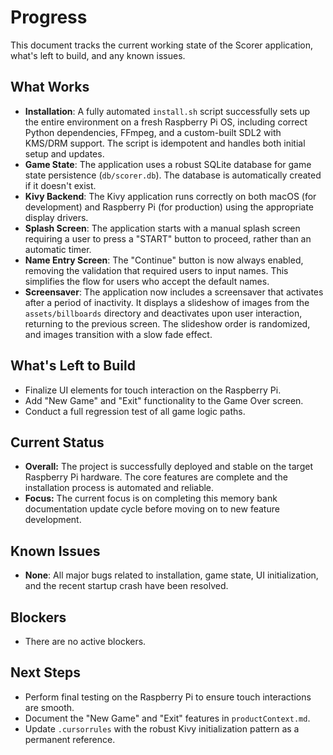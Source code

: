 # Progress

This document tracks the current working state of the Scorer application, what's left to build, and any known issues.

## What Works

- **Installation**: A fully automated `install.sh` script successfully sets up the entire environment on a fresh Raspberry Pi OS, including correct Python dependencies, FFmpeg, and a custom-built SDL2 with KMS/DRM support. The script is idempotent and handles both initial setup and updates.
- **Game State**: The application uses a robust SQLite database for game state persistence (`db/scorer.db`). The database is automatically created if it doesn't exist.
- **Kivy Backend**: The Kivy application runs correctly on both macOS (for development) and Raspberry Pi (for production) using the appropriate display drivers.
- **Splash Screen**: The application starts with a manual splash screen requiring a user to press a "START" button to proceed, rather than an automatic timer.
- **Name Entry Screen**: The "Continue" button is now always enabled, removing the validation that required users to input names. This simplifies the flow for users who accept the default names.
- **Screensaver**: The application now includes a screensaver that activates after a period of inactivity. It displays a slideshow of images from the `assets/billboards` directory and deactivates upon user interaction, returning to the previous screen. The slideshow order is randomized, and images transition with a slow fade effect.

## What's Left to Build

- Finalize UI elements for touch interaction on the Raspberry Pi.
- Add "New Game" and "Exit" functionality to the Game Over screen.
- Conduct a full regression test of all game logic paths.

## Current Status

- **Overall:** The project is successfully deployed and stable on the target Raspberry Pi hardware. The core features are complete and the installation process is automated and reliable.
- **Focus:** The current focus is on completing this memory bank documentation update cycle before moving on to new feature development.

## Known Issues

- **None**: All major bugs related to installation, game state, UI initialization, and the recent startup crash have been resolved.

## Blockers

- There are no active blockers.

## Next Steps

- Perform final testing on the Raspberry Pi to ensure touch interactions are smooth.
- Document the "New Game" and "Exit" features in `productContext.md`.
- Update `.cursorrules` with the robust Kivy initialization pattern as a permanent reference.
